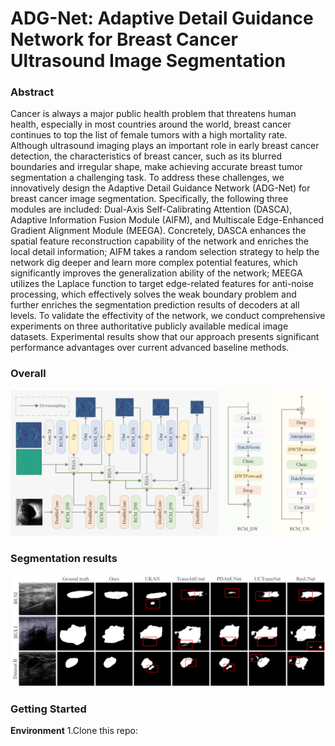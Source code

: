 # ADG-Net: Adaptive Detail Guidance Network for Breast Cancer Ultrasound Image Segmentation
### Abstract
Cancer is always a major public health problem that threatens human health, especially in most countries around the world, breast cancer continues to top the list of female tumors with a high mortality rate. Although ultrasound imaging plays an important role in early breast cancer detection, the characteristics of breast cancer, such as its blurred boundaries and irregular shape, make achieving accurate breast tumor segmentation a challenging task. To address these challenges, we innovatively design the Adaptive Detail Guidance Network (ADG-Net) for breast cancer image segmentation. Specifically, the following three modules are included: Dual-Axis Self-Calibrating Attention (DASCA), Adaptive Information Fusion Module (AIFM), and Multiscale Edge-Enhanced Gradient Alignment Module (MEEGA). Concretely, DASCA enhances the spatial feature reconstruction capability of the network and enriches the local detail information; AIFM takes a random selection strategy to help the network dig deeper and learn more complex potential features, which significantly improves the generalization ability of the network; MEEGA utilizes the Laplace function to target edge-related features for anti-noise processing, which effectively solves the weak boundary problem and further enriches the segmentation prediction results of decoders at all levels. To validate the effectivity of the network, we conduct comprehensive experiments on three authoritative publicly available medical image datasets. Experimental results show that our approach presents significant performance advantages over current advanced baseline methods.
### Overall
![](https://github.com/jiazhuangdiandian/ADG-Net/blob/master/img/1.jpg?raw=true)
### Segmentation results
![](https://github.com/jiazhuangdiandian/ADG-Net/blob/master/img/2.jpg?raw=true)
### Getting Started
**Environment**
1.Clone this repo:
